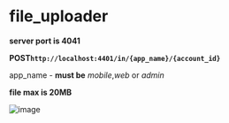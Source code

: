 # file_uploader

**server port is 4041**  
  
  


**POST`http://localhost:4401/in/{app_name}/{account_id}`**

app_name - **must be** _mobile_,_web_ or _admin_

**file max is 20MB**


![image](https://user-images.githubusercontent.com/92877850/220053909-5062d03d-076f-41e9-92be-62f3a807163b.png)
